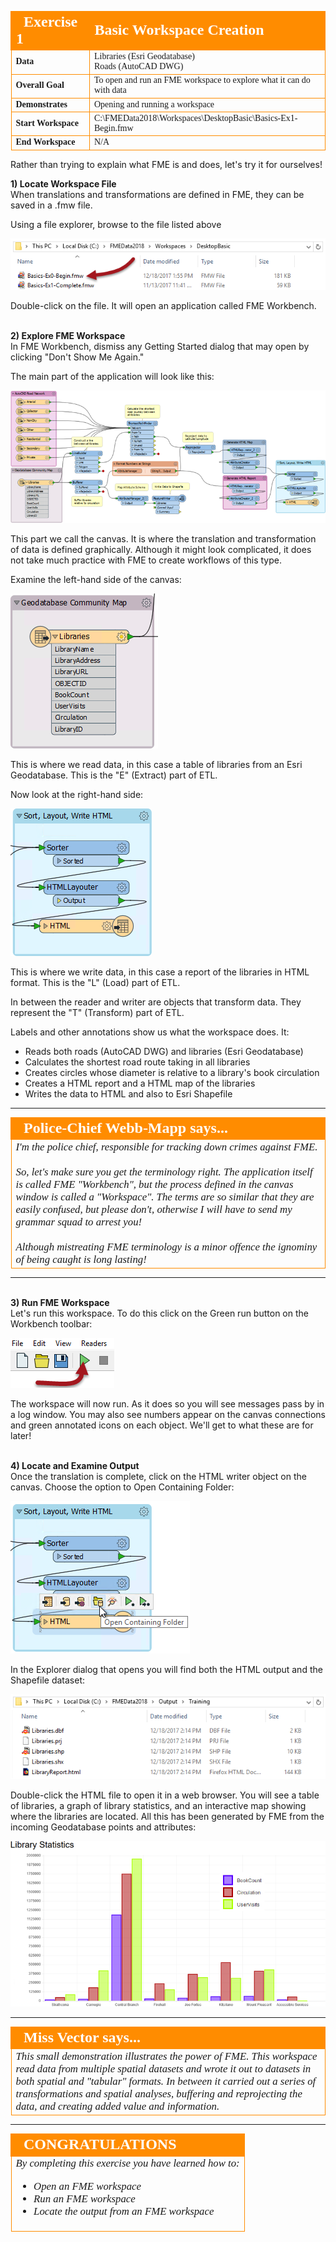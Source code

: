 <!--Exercise Section-->

<!--This exercise assumes that Caching and Embedded Inspection are both turned OFF by default. If this is not the case then it may need adjusting to take account of those features.-->

<table style="border-spacing: 0px;border-collapse: collapse;font-family:serif">
<tr>
<td width=25% style="vertical-align:middle;background-color:darkorange;border: 2px solid darkorange">
<i class="fa fa-cogs fa-lg fa-pull-left fa-fw" style="color:white;padding-right: 12px;vertical-align:text-top"></i>
<span style="color:white;font-size:x-large;font-weight: bold">Exercise 1</span>
</td>
<td style="border: 2px solid darkorange;background-color:darkorange;color:white">
<span style="color:white;font-size:x-large;font-weight: bold">Basic Workspace Creation</span>
</td>
</tr>

<tr>
<td style="border: 1px solid darkorange; font-weight: bold">Data</td>
<td style="border: 1px solid darkorange">Libraries (Esri Geodatabase)<br>Roads (AutoCAD DWG)</td>
</tr>

<tr>
<td style="border: 1px solid darkorange; font-weight: bold">Overall Goal</td>
<td style="border: 1px solid darkorange">To open and run an FME workspace to explore what it can do with data</td>
</tr>

<tr>
<td style="border: 1px solid darkorange; font-weight: bold">Demonstrates</td>
<td style="border: 1px solid darkorange">Opening and running a workspace</td>
</tr>

<tr>
<td style="border: 1px solid darkorange; font-weight: bold">Start Workspace</td>
<td style="border: 1px solid darkorange">C:\FMEData2018\Workspaces\DesktopBasic\Basics-Ex1-Begin.fmw</td>
</tr>

<tr>
<td style="border: 1px solid darkorange; font-weight: bold">End Workspace</td>
<td style="border: 1px solid darkorange">N/A</td>
</tr>

</table>


Rather than trying to explain what FME is and does, let's try it for ourselves!


**1) Locate Workspace File**
<br>When translations and transformations are defined in FME, they can be saved in a .fmw file.

Using a file explorer, browse to the file listed above

![](./Images/Img1.200.Ex0.LocateWorkspace.png)

Double-click on the file. It will open an application called FME Workbench.


<br>**2) Explore FME Workspace**
<br>In FME Workbench, dismiss any Getting Started dialog that may open by clicking "Don't Show Me Again."

The main part of the application will look like this:

![](./Images/Img1.201.Ex0.OpenedWorkspace.png)

This part we call the canvas. It is where the translation and transformation of data is defined graphically. Although it might look complicated, it does not take much practice with FME to create workflows of this type.

Examine the left-hand side of the canvas:

![](./Images/Img1.202.Ex0.BookmarkedReader.png)

This is where we read data, in this case a table of libraries from an Esri Geodatabase. This is the "E" (Extract) part of ETL.

Now look at the right-hand side:

![](./Images/Img1.203.Ex0.BookmarkedWriter.png)

This is where we write data, in this case a report of the libraries in HTML format. This is the "L" (Load) part of ETL.

In between the reader and writer are objects that transform data. They represent the "T" (Transform) part of ETL.

Labels and other annotations show us what the workspace does. It:

- Reads both roads (AutoCAD DWG) and libraries (Esri Geodatabase)
- Calculates the shortest road route taking in all libraries
- Creates circles whose diameter is relative to a library's book circulation
- Creates a HTML report and a HTML map of the libraries
- Writes the data to HTML and also to Esri Shapefile

---

<!--Person X Says Section-->

<table style="border-spacing: 0px">
<tr>
<td style="vertical-align:middle;background-color:darkorange;border: 2px solid darkorange">
<i class="fa fa-quote-left fa-lg fa-pull-left fa-fw" style="color:white;padding-right: 12px;vertical-align:text-top"></i>
<span style="color:white;font-size:x-large;font-weight: bold;font-family:serif">Police-Chief Webb-Mapp says...</span>
</td>
</tr>

<tr>
<td style="border: 1px solid darkorange">
<span style="font-family:serif; font-style:italic; font-size:larger">
I'm the police chief, responsible for tracking down crimes against FME. 
<br><br>So, let's make sure you get the terminology right. The application itself is called FME "Workbench", but the process defined in the canvas window is called a "Workspace". The terms are so similar that they are easily confused, but please don't, otherwise I will have to send my grammar squad to arrest you! 
<br><br>Although mistreating FME terminology is a minor offence the ignominy of being caught is long lasting!

</span>
</td>
</tr>
</table>

---

<br>**3) Run FME Workspace**
<br>Let's run this workspace. To do this click on the Green run button on the Workbench toolbar:

![](./Images/Img1.204.Ex0.RunButton.png)

The workspace will now run. As it does so you will see messages pass by in a log window. You may also see numbers appear on the canvas connections and green annotated icons on each object. We'll get to what these are for later!


<br>**4) Locate and Examine Output**
<br>Once the translation is complete, click on the HTML writer object on the canvas. Choose the option to Open Containing Folder:

![](./Images/Img1.205.Ex0.OpenContainingFolder.png)

In the Explorer dialog that opens you will find both the HTML output and the Shapefile dataset:

![](./Images/Img1.206.Ex0.OutputFiles.png)

Double-click the HTML file to open it in a web browser. You will see a table of libraries, a graph of library statistics, and an interactive map showing where the libraries are located. All this has been generated by FME from the incoming Geodatabase points and attributes:

![](./Images/Img1.207.Ex0.HTMLOutput.png)


<!--Person X Says Section-->

---

<table style="border-spacing: 0px">
<tr>
<td style="vertical-align:middle;background-color:darkorange;border: 2px solid darkorange">
<i class="fa fa-quote-left fa-lg fa-pull-left fa-fw" style="color:white;padding-right: 12px;vertical-align:text-top"></i>
<span style="color:white;font-size:x-large;font-weight: bold;font-family:serif">Miss Vector says...</span>
</td>
</tr>

<tr>
<td style="border: 1px solid darkorange">
<span style="font-family:serif; font-style:italic; font-size:larger">
This small demonstration illustrates the power of FME. This workspace read data from multiple spatial datasets and wrote it out to datasets in both spatial and "tabular" formats. In between it carried out a series of transformations and spatial analyses, buffering and reprojecting the data, and creating added value and information.
</span>
</td>
</tr>
</table> 

---

<!--Exercise Congratulations Section--> 

<table style="border-spacing: 0px">
<tr>
<td style="vertical-align:middle;background-color:darkorange;border: 2px solid darkorange">
<i class="fa fa-thumbs-o-up fa-lg fa-pull-left fa-fw" style="color:white;padding-right: 12px;vertical-align:text-top"></i>
<span style="color:white;font-size:x-large;font-weight: bold;font-family:serif">CONGRATULATIONS</span>
</td>
</tr>

<tr>
<td style="border: 1px solid darkorange">
<span style="font-family:serif; font-style:italic; font-size:larger">
By completing this exercise you have learned how to:
<br>
<ul><li>Open an FME workspace</li>
<li>Run an FME workspace</li>
<li>Locate the output from an FME workspace</li></ul>
</span>
</td>
</tr>
</table>
